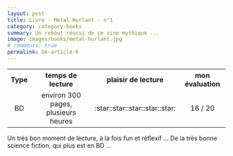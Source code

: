 ```yaml
---
layout: post
title: Livre - Metal Hurlant - n°1
category: category-books
summary: Un reboot réussi de ce zine mythique ... 
image: images/books/metal-hurlant.jpg
# comments: true
permalink: bk-article-6
---
```


<link rel="stylesheet" href="/assets/css/my-styles.css">

<table style='width:100%'>
<tr><th>Type</th><th>temps de lecture</th><th>plaisir de lecture</th><th>mon évaluation</th></tr>
<tr><td style='text-align:center'>BD</td><td style='text-align:center'>environ 300 pages, plusieurs heures</td><td style='text-align:center'>:star::star::star::star::star:</td><td style='text-align:center'>16 / 20</td></tr>
</table>



Un très bon moment de lecture, à la fois fun et réflexif ... De la très bonne science fiction, qui plus est en BD ... 




